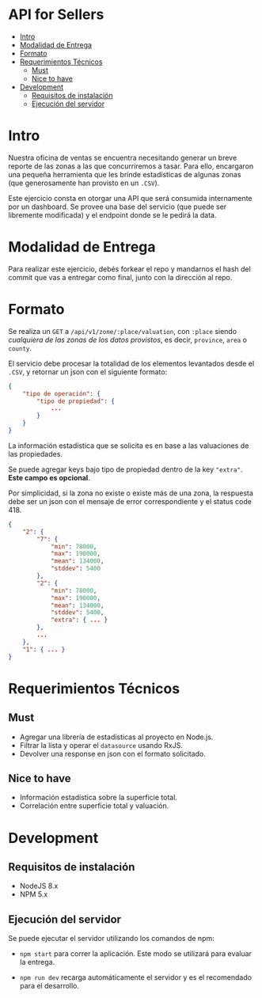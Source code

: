 API for Sellers
===============

<!-- TOC -->

- [Intro](#intro)
- [Modalidad de Entrega](#modalidad-de-entrega)
- [Formato](#formato)
- [Requerimientos Técnicos](#requerimientos-técnicos)
    - [Must](#must)
    - [Nice to have](#nice-to-have)
- [Development](#development)
    - [Requisitos de instalación](#requisitos-de-instalación)
    - [Ejecución del servidor](#ejecución-del-servidor)

<!-- /TOC -->

# Intro

Nuestra oficina de ventas se encuentra necesitando generar un breve reporte de
las zonas a las que concurriremos a tasar. Para ello, encargaron una pequeña
herramienta que les brinde estadísticas de algunas zonas (que generosamente han
provisto en un `.CSV`).

Este ejercicio consta en otorgar una API que será consumida internamente por un
dashboard. Se provee una base del servicio (que puede ser libremente modificada)
y el endpoint donde se le pedirá la data.

# Modalidad de Entrega

Para realizar este ejercicio, debés forkear el repo y mandarnos el hash del
commit que vas a entregar como final, junto con la dirección al repo.

# Formato

Se realiza un `GET` a `/api/v1/zone/:place/valuation`, con `:place` siendo
*cualquiera de las zonas de los datos provistos*, es decir, `province`, `area` o
`county`.

El servicio debe procesar la totalidad de los elementos levantados desde el
`.CSV`, y retornar un json con el siguiente formato:

```json
{
    "tipo de operación": {
        "tipo de propiedad": {
            ...
        }
    }
}
```

La información estadística que se solicita es en base a las valuaciones de las propiedades.

Se puede agregar keys bajo tipo de propiedad dentro de la key `"extra"`. **Este campo es opcional**.

Por simplicidad, si la zona no existe o existe más de una zona, la respuesta debe ser un json con el mensaje de error correspondiente y el status code 418.

```json
{
    "2": {
        "7": {
            "min": 78000,
            "max": 190000,
            "mean": 134000,
            "stddev": 5400
        },
        "2": {
            "min": 78000,
            "max": 190000,
            "mean": 134000,
            "stddev": 5400,
            "extra": { ... }
        },
        ...
    },
    "1": { ... }
}
```

# Requerimientos Técnicos

## Must
- Agregar una librería de estadísticas al proyecto en Node.js.
- Filtrar la lista y operar el `datasource` usando RxJS.
- Devolver una response en json con el formato solicitado.

## Nice to have
- Información estadística sobre la superficie total.
- Correlación entre superficie total y valuación.

# Development

## Requisitos de instalación

- NodeJS 8.x
- NPM 5.x

## Ejecución del servidor

Se puede ejecutar el servidor utilizando los comandos de npm:

- `npm start` para correr la aplicación. Este modo se utilizará para evaluar la entrega.

- `npm run dev` recarga automáticamente el servidor y es el recomendado para el desarrollo.

